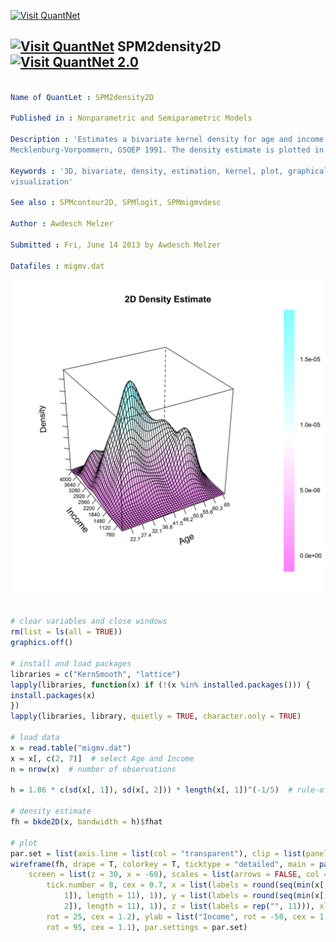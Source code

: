 
[<img src="https://github.com/QuantLet/Styleguide-and-FAQ/blob/master/pictures/banner.png" width="880" alt="Visit QuantNet">](http://quantlet.de/index.php?p=info)

## [<img src="https://github.com/QuantLet/Styleguide-and-Validation-procedure/blob/master/pictures/qloqo.png" alt="Visit QuantNet">](http://quantlet.de/) **SPM2density2D** [<img src="https://github.com/QuantLet/Styleguide-and-Validation-procedure/blob/master/pictures/QN2.png" width="60" alt="Visit QuantNet 2.0">](http://quantlet.de/d3/ia)

```yaml

Name of QuantLet : SPM2density2D

Published in : Nonparametric and Semiparametric Models

Description : 'Estimates a bivariate kernel density for age and income of migration data from
Mecklenburg-Vorpommern, GSOEP 1991. The density estimate is plotted in the 3D space.'

Keywords : '3D, bivariate, density, estimation, kernel, plot, graphical representation, data
visualization'

See also : SPMcontour2D, SPMlogit, SPMmigmvdesc

Author : Awdesch Melzer

Submitted : Fri, June 14 2013 by Awdesch Melzer

Datafiles : migmv.dat

```

![Picture1](SPM2density2D-1.png)


```r

# clear variables and close windows
rm(list = ls(all = TRUE))
graphics.off()

# install and load packages
libraries = c("KernSmooth", "lattice")
lapply(libraries, function(x) if (!(x %in% installed.packages())) {
install.packages(x)
})
lapply(libraries, library, quietly = TRUE, character.only = TRUE)

# load data
x = read.table("migmv.dat")
x = x[, c(2, 7)]  # select Age and Income
n = nrow(x)  # number of observations

h = 1.06 * c(sd(x[, 1]), sd(x[, 2])) * length(x[, 1])^(-1/5)  # rule-of-thumb bandwidth's

# density estimate
fh = bkde2D(x, bandwidth = h)$fhat

# plot
par.set = list(axis.line = list(col = "transparent"), clip = list(panel = "off"))
wireframe(fh, drape = T, colorkey = T, ticktype = "detailed", main = paste("2D Density Estimate"), 
    screen = list(z = 30, x = -60), scales = list(arrows = FALSE, col = "black", distance = 1, 
        tick.number = 8, cex = 0.7, x = list(labels = round(seq(min(x[, 1]), max(x[, 
            1]), length = 11), 1)), y = list(labels = round(seq(min(x[, 2]), max(x[, 
            2]), length = 11), 1)), z = list(labels = rep("", 11))), xlab = list("Age", 
        rot = 25, cex = 1.2), ylab = list("Income", rot = -50, cex = 1.2), zlab = list("Density", 
        rot = 95, cex = 1.1), par.settings = par.set)

```
